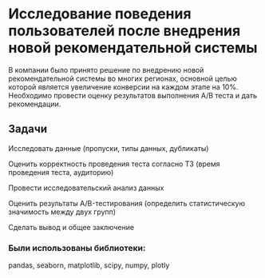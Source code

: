 # Исследование поведения пользователей после внедрения новой рекомендательной системы
В компании было принято решение по внедрению новой рекомендательной системы во многих регионах, основной целью которой является увеличение конверсии на каждом этапе на 10%.  Необходимо провести оценку результатов выполнения А/В теста и дать рекомендации.

## Задачи
Исследовать данные (пропуски, типы данных, дубликаты)

Оценить корректность проведения теста согласно ТЗ (время проведения теста, аудиторию)

Провести исследовательский анализ данных

Оценить результаты A/B-тестирования (определить статистическую значимость между двух групп)

Сделать вывод и  oбщее заключение

### Были использованы библиотеки:
pandas, seaborn, matplotlib, scipy, numpy, plotly

